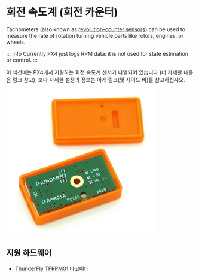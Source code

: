# 회전 속도계 (회전 카운터)

Tachometers (also known as [revolution-counter sensors](https://en.wikipedia.org/wiki/Tachometer#In_automobiles,_trucks,_tractors_and_aircraft)) can be used to measure the rate of rotation turning vehicle parts like rotors, engines, or wheels.

::: info
Currently PX4 just logs RPM data: it is not used for state estimation or control.
:::

이 섹션에는 PX4에서 지원하는 회전 속도계 센서가 나열되어 있습니다 (더 자세한 내용은 링크 참고). 보다 자세한 설정과 정보는 아래 링크(및 사이드 바)를 참고하십시오.

![TFRPM01A](../../assets/hardware/sensors/tfrpm/tfrpm01_electronics.jpg)

## 지원 하드웨어

- [ThunderFly TFRPM01 타코미터](../sensor/thunderfly_tachometer.md)
